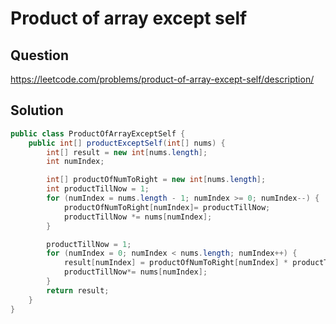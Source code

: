 # Product of array except self

## Question

<https://leetcode.com/problems/product-of-array-except-self/description/>

## Solution

```java
public class ProductOfArrayExceptSelf {
    public int[] productExceptSelf(int[] nums) {
        int[] result = new int[nums.length];
        int numIndex;

        int[] productOfNumToRight = new int[nums.length];
        int productTillNow = 1;
        for (numIndex = nums.length - 1; numIndex >= 0; numIndex--) {
            productOfNumToRight[numIndex]= productTillNow;
            productTillNow *= nums[numIndex];
        }

        productTillNow = 1;
        for (numIndex = 0; numIndex < nums.length; numIndex++) {
            result[numIndex] = productOfNumToRight[numIndex] * productTillNow;
            productTillNow*= nums[numIndex];
        }
        return result;
    }
}
```